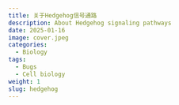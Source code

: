 ```yaml
---
title: 关于Hedgehog信号通路
description: About Hedgehog signaling pathways
date: 2025-01-16
image: cover.jpeg
categories:
  - Biology
tags:
  - Bugs
  - Cell biology
weight: 1
slug: hedgehog
---
```


